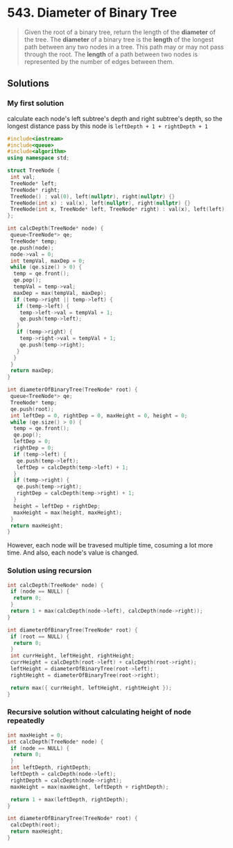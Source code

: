# 543. Diameter of Binary Tree

> Given the root of a binary tree, return the length of the **diameter** of the tree.
> The **diameter** of a binary tree is the **length** of the longest path between any two nodes in a tree.
> This path may or may not pass through the root.
> The **length** of a path between two nodes is represented by the number of edges between them.

## Solutions

### My first solution

  calculate each node's left subtree's depth and right subtree's depth, so the longest distance pass by this node is `leftDepth + 1 + rightDepth + 1`

```cpp
#include<iostream>
#include<queue>
#include<algorithm>
using namespace std;

struct TreeNode {
 int val;
 TreeNode* left;
 TreeNode* right;
 TreeNode() : val(0), left(nullptr), right(nullptr) {}
 TreeNode(int x) : val(x), left(nullptr), right(nullptr) {}
 TreeNode(int x, TreeNode* left, TreeNode* right) : val(x), left(left), right(right) {}
};

int calcDepth(TreeNode* node) {
 queue<TreeNode*> qe;
 TreeNode* temp;
 qe.push(node);
 node->val = 0;
 int tempVal, maxDep = 0;
 while (qe.size() > 0) {
  temp = qe.front();
  qe.pop();
  tempVal = temp->val;
  maxDep = max(tempVal, maxDep);
  if (temp->right || temp->left) {
   if (temp->left) {
    temp->left->val = tempVal + 1;
    qe.push(temp->left);
   }
   if (temp->right) {
    temp->right->val = tempVal + 1;
    qe.push(temp->right);
   }
  }
 }
 return maxDep;
}

int diameterOfBinaryTree(TreeNode* root) {
 queue<TreeNode*> qe;
 TreeNode* temp;
 qe.push(root);
 int leftDep = 0, rightDep = 0, maxHeight = 0, height = 0;
 while (qe.size() > 0) {
  temp = qe.front();
  qe.pop();
  leftDep = 0;
  rightDep = 0;
  if (temp->left) {
   qe.push(temp->left);
   leftDep = calcDepth(temp->left) + 1;
  }
  if (temp->right) {
   qe.push(temp->right);
   rightDep = calcDepth(temp->right) + 1;
  }
  height = leftDep + rightDep;
  maxHeight = max(height, maxHeight);
 }
 return maxHeight;
}
```

  However, each node will be travesed multiple time, cosuming a lot more time. And also, each node's value is changed.

### Solution using recursion

```cpp
int calcDepth(TreeNode* node) {
 if (node == NULL) {
  return 0;
 }
 return 1 + max(calcDepth(node->left), calcDepth(node->right));
}

int diameterOfBinaryTree(TreeNode* root) {
 if (root == NULL) {
  return 0;
 }
 int currHeight, leftHeight, rightHeight;
 currHeight = calcDepth(root->left) + calcDepth(root->right);
 leftHeight = diameterOfBinaryTree(root->left);
 rightHeight = diameterOfBinaryTree(root->right);

 return max({ currHeight, leftHeight, rightHeight });
}
```

### Recursive solution without calculating height of node repeatedly

```cpp
int maxHeight = 0;
int calcDepth(TreeNode* node) {
 if (node == NULL) {
  return 0;
 }
 int leftDepth, rightDepth;
 leftDepth = calcDepth(node->left);
 rightDepth = calcDepth(node->right);
 maxHeight = max(maxHeight, leftDepth + rightDepth);

 return 1 + max(leftDepth, rightDepth);
}

int diameterOfBinaryTree(TreeNode* root) {
 calcDepth(root);
 return maxHeight;
}
```
